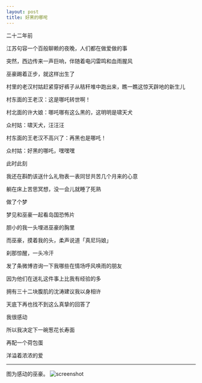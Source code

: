 ```yaml
---
layout: post
title: 好黑的哪咤
---
```

二十二年前

江苏句容一个百般聊赖的夜晚，人们都在做爱做的事

突然，西边传来一声巨响，伴随着电闪雷鸣和血雨腥风

巫豪踢着正步，就这样出生了

村里的老汉村姑赶紧穿好裤子从秸秆堆中跑出来，瞧一瞧这惊天辟地的新生儿


村东面的王老汉：这是哪吒转世啊！

村北面的许大娘：哪吒哪有这么黑的，这明明是啸天犬

众村姑：啸天犬，汪汪汪

村东面的王老汉不高兴了：再黑也是哪吒！

众村姑：好黑的哪吒，嘿嘿嘿

此时此刻

我还在斟酌该送什么礼物表一表同甘共苦几个月来的心意

躺在床上苦思冥想，没一会儿就睡了死熟

做了个梦

梦见和巫豪一起看岛国恐怖片

胆小的我一头埋进巫豪的胸里

而巫豪，摸着我的头，柔声说道「真尼玛娘」

刹那惊醒，一头冷汗

发了条微博咨询一下我哪些在情场呼风唤雨的朋友

因为他们在送礼这件事上比我有经验的多

拥有三十二块腹肌的沈涛建议我以身相许

天底下再也找不到这么真挚的回答了

我很感动

所以我决定下一碗葱花长寿面

再配一个荷包蛋

洋溢着浓浓的爱

--------------------

图为感动的巫豪。
![screenshot](http://i1289.photobucket.com/albums/b504/Yell0wDi/psb-1_zps038ca35e.jpg)